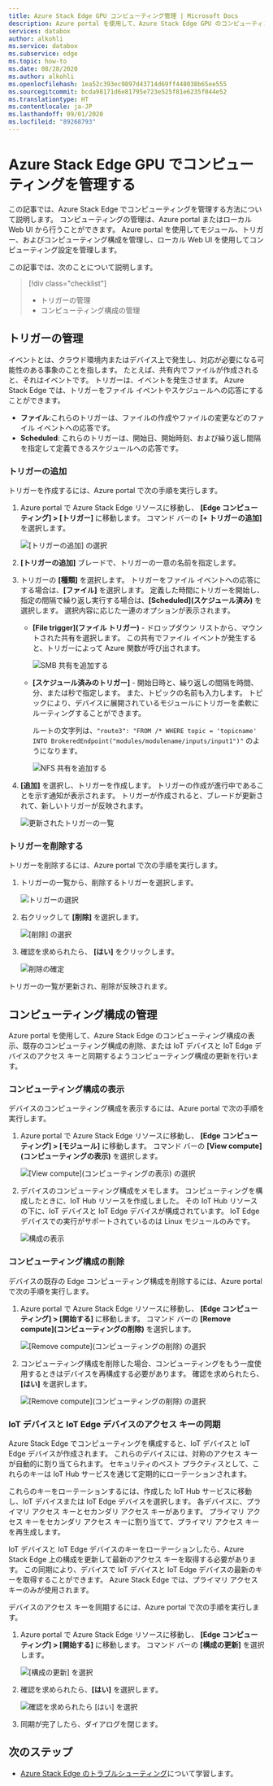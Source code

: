 ```yaml
---
title: Azure Stack Edge GPU コンピューティング管理 | Microsoft Docs
description: Azure portal を使用して、Azure Stack Edge GPU のコンピューティング設定 (トリガー、モジュール) の管理、コンピューティング構成の表示、構成の削除などを行う方法について説明します。
services: databox
author: alkohli
ms.service: databox
ms.subservice: edge
ms.topic: how-to
ms.date: 08/28/2020
ms.author: alkohli
ms.openlocfilehash: 1ea52c393ec9897d43714d69ff448038b65ee555
ms.sourcegitcommit: bcda98171d6e81795e723e525f81e6235f044e52
ms.translationtype: HT
ms.contentlocale: ja-JP
ms.lasthandoff: 09/01/2020
ms.locfileid: "89268793"
---
```

# <a name="manage-compute-on-your-azure-stack-edge-gpu"></a>Azure Stack Edge GPU でコンピューティングを管理する

<!--[!INCLUDE [applies-to-skus](../../includes/azure-stack-edge-applies-to-all-sku.md)]-->

この記事では、Azure Stack Edge でコンピューティングを管理する方法について説明します。 コンピューティングの管理は、Azure portal またはローカル Web UI から行うことができます。 Azure portal を使用してモジュール、トリガー、およびコンピューティング構成を管理し、ローカル Web UI を使用してコンピューティング設定を管理します。

この記事では、次のことについて説明します。

> [!div class="checklist"]
> * トリガーの管理
> * コンピューティング構成の管理


## <a name="manage-triggers"></a>トリガーの管理

イベントとは、クラウド環境内またはデバイス上で発生し、対応が必要になる可能性のある事象のことを指します。 たとえば、共有内でファイルが作成されると、それはイベントです。 トリガーは、イベントを発生させます。 Azure Stack Edge では、トリガーをファイル イベントやスケジュールへの応答にすることができます。

- **ファイル**:これらのトリガーは、ファイルの作成やファイルの変更などのファイル イベントへの応答です。
- **Scheduled**: これらのトリガーは、開始日、開始時刻、および繰り返し間隔を指定して定義できるスケジュールへの応答です。


### <a name="add-a-trigger"></a>トリガーの追加

トリガーを作成するには、Azure portal で次の手順を実行します。

1. Azure portal で Azure Stack Edge リソースに移動し、 **[Edge コンピューティング] > [トリガー]** に移動します。 コマンド バーの **[+ トリガーの追加]** を選択します。

    ![[トリガーの追加] の選択](media/azure-stack-edge-j-series-manage-compute/add-trigger-1m.png)

2. **[トリガーの追加]** ブレードで、トリガーの一意の名前を指定します。
    
    <!--Trigger names can only contain numbers, lowercase letters, and hyphens. The share name must be between 3 and 63 characters long and begin with a letter or a number. Each hyphen must be preceded and followed by a non-hyphen character.-->

3. トリガーの **[種類]** を選択します。 トリガーをファイル イベントへの応答にする場合は、**[ファイル]** を選択します。 定義した時間にトリガーを開始し、指定の間隔で繰り返し実行する場合は、**[Scheduled]\(スケジュール済み\)** を選択します。 選択内容に応じた一連のオプションが表示されます。

    - **[File trigger]\(ファイル トリガー\)** - ドロップダウン リストから、マウントされた共有を選択します。 この共有でファイル イベントが発生すると、トリガーによって Azure 関数が呼び出されます。

        ![SMB 共有を追加する](media/azure-stack-edge-j-series-manage-compute/add-file-trigger.png)

    - **[スケジュール済みのトリガー]** - 開始日時と、繰り返しの間隔を時間、分、または秒で指定します。 また、トピックの名前も入力します。 トピックにより、デバイスに展開されているモジュールにトリガーを柔軟にルーティングすることができます。

        ルートの文字列は、`"route3": "FROM /* WHERE topic = 'topicname' INTO BrokeredEndpoint("modules/modulename/inputs/input1")"` のようになります。

        ![NFS 共有を追加する](media/azure-stack-edge-j-series-manage-compute/add-scheduled-trigger.png)

4. **[追加]** を選択し、トリガーを作成します。 トリガーの作成が進行中であることを示す通知が表示されます。 トリガーが作成されると、ブレードが更新されて、新しいトリガーが反映されます。
 
    ![更新されたトリガーの一覧](media/azure-stack-edge-j-series-manage-compute/add-trigger-2.png)

### <a name="delete-a-trigger"></a>トリガーを削除する

トリガーを削除するには、Azure portal で次の手順を実行します。

1. トリガーの一覧から、削除するトリガーを選択します。

    ![トリガーの選択](media/azure-stack-edge-j-series-manage-compute/delete-trigger-1.png)

2. 右クリックして **[削除]** を選択します。

    ![[削除] の選択](media/azure-stack-edge-j-series-manage-compute/delete-trigger-2.png)

3. 確認を求められたら、 **[はい]** をクリックします。

    ![削除の確定](media/azure-stack-edge-j-series-manage-compute/delete-trigger-3.png)

トリガーの一覧が更新され、削除が反映されます。

## <a name="manage-compute-configuration"></a>コンピューティング構成の管理

Azure portal を使用して、Azure Stack Edge のコンピューティング構成の表示、既存のコンピューティング構成の削除、または IoT デバイスと IoT Edge デバイスのアクセス キーと同期するようコンピューティング構成の更新を行います。

### <a name="view-compute-configuration"></a>コンピューティング構成の表示

デバイスのコンピューティング構成を表示するには、Azure portal で次の手順を実行します。

1. Azure portal で Azure Stack Edge リソースに移動し、 **[Edge コンピューティング] > [モジュール]** に移動します。 コマンド バーの **[View compute]\(コンピューティングの表示\)** を選択します。

    ![[View compute]\(コンピューティングの表示\) の選択](media/azure-stack-edge-j-series-manage-compute/view-compute-1.png)

2. デバイスのコンピューティング構成をメモします。 コンピューティングを構成したときに、IoT Hub リソースを作成しました。 その IoT Hub リソースの下に、IoT デバイスと IoT Edge デバイスが構成されています。 IoT Edge デバイスでの実行がサポートされているのは Linux モジュールのみです。

    ![構成の表示](media/azure-stack-edge-j-series-manage-compute/view-compute-2.png)


### <a name="remove-compute-configuration"></a>コンピューティング構成の削除

デバイスの既存の Edge コンピューティング構成を削除するには、Azure portal で次の手順を実行します。

1. Azure portal で Azure Stack Edge リソースに移動し、 **[Edge コンピューティング] > [開始する]** に移動します。 コマンド バーの **[Remove compute]\(コンピューティングの削除\)** を選択します。

    ![[Remove compute]\(コンピューティングの削除\) の選択](media/azure-stack-edge-j-series-manage-compute/remove-compute-1.png)

2. コンピューティング構成を削除した場合、コンピューティングをもう一度使用するときはデバイスを再構成する必要があります。 確認を求められたら、 **[はい]** を選択します。

    ![[Remove compute]\(コンピューティングの削除\) の選択](media/azure-stack-edge-j-series-manage-compute/remove-compute-2.png)

### <a name="sync-up-iot-device-and-iot-edge-device-access-keys"></a>IoT デバイスと IoT Edge デバイスのアクセス キーの同期

Azure Stack Edge でコンピューティングを構成すると、IoT デバイスと IoT Edge デバイスが作成されます。 これらのデバイスには、対称のアクセス キーが自動的に割り当てられます。 セキュリティのベスト プラクティスとして、これらのキーは IoT Hub サービスを通じて定期的にローテーションされます。

これらのキーをローテーションするには、作成した IoT Hub サービスに移動し、IoT デバイスまたは IoT Edge デバイスを選択します。 各デバイスに、プライマリ アクセス キーとセカンダリ アクセス キーがあります。 プライマリ アクセス キーをセカンダリ アクセス キーに割り当てて、プライマリ アクセス キーを再生成します。

IoT デバイスと IoT Edge デバイスのキーをローテーションしたら、Azure Stack Edge 上の構成を更新して最新のアクセス キーを取得する必要があります。 この同期により、デバイスで IoT デバイスと IoT Edge デバイスの最新のキーを取得することができます。 Azure Stack Edge では、プライマリ アクセス キーのみが使用されます。

デバイスのアクセス キーを同期するには、Azure portal で次の手順を実行します。

1. Azure portal で Azure Stack Edge リソースに移動し、 **[Edge コンピューティング] > [開始する]** に移動します。 コマンド バーの **[構成の更新]** を選択します。

    ![[構成の更新] を選択](media/azure-stack-edge-j-series-manage-compute/refresh-configuration-1.png)

2. 確認を求められたら、**[はい]** を選択します。

    ![確認を求められたら [はい] を選択](media/azure-stack-edge-j-series-manage-compute/refresh-configuration-2.png)

3. 同期が完了したら、ダイアログを閉じます。

## <a name="next-steps"></a>次のステップ

- [Azure Stack Edge のトラブルシューティング](azure-stack-edge-gpu-troubleshoot.md)について学習します。
